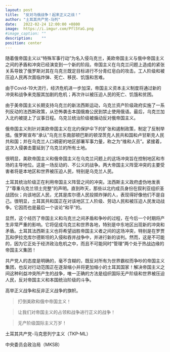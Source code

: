 ```yaml
---
layout: post
title:  "反对乌俄战争！起来正义之战！"
author: "土耳其共产党-马列"
date:   2022-02-24 12:00:00 +0800
image:  https://i.imgur.com/Pfl5YaG.png
#image_caption: ""
description:    ""
position: center
---
```


随着俄帝国主义以“特殊军事行动”为名入侵乌克兰，美欧帝国主义与俄中帝国主义之间的矛盾和冲突已经演变到一个新的阶段。帝国主义在乌克兰问题上造成的紧张关系导致了俄罗斯对其在乌克兰既定目标进行不分青红皂白的攻击。工人阶级和被压迫人民再次面临炸弹、死亡、移民、饥饿和苦难。

<!--more-->

由于Covid-19大流行，经济危机进一步加深，帝国主义资本主义制度将通过新的冲突和战争来克服其加剧的危机；再次许以被压迫人民的死亡、饥饿和贫困。

由于美帝国主义长期支持乌克兰的新法西斯运动，乌克兰资产阶级政府实施了一系列反动的法西斯政策，从恐怖袭击本国俄裔公民到禁止使用俄语。最后，乌克兰加入北约被提上了议事日程。乌克兰统治阶级被煽动反对俄帝国主义。

俄帝国主义則针对美欧帝国主义在北约保护伞下的扩张和遏制政策，制定了反制举措。俄罗斯宣布“承认”乌克兰东南部顿巴斯的顿涅茨克人民共和国和卢甘斯克人民共和国；并在乌克兰人口稠密的地区部署军事力量，称之为“维和人员”。紧接着，这次入侵袭击蔓延到了乌克兰的所有土地。

很明显，美欧帝国主义和俄帝国主义在乌克兰问题上的这场冲突旨在控制地区和市场的主导地位。这是一场反动的、不公义的战争。两大帝国主义阵营冲突的主要受害者将是本地区和世界被压迫人民，特别是乌克兰人民。

土耳其统治阶级正在利用帝国主义阵营之间的冲突。法西斯主义政府虚伪地发表了“尊重乌克兰领土完整”的声明。直到昨天，那些以北约成员身份在叙利亚组织圣战团伙；向该地区人民，尤其是库尔德人民投掷炸弹的人，表现得好像他们不是自己。很明显，土耳其共和国正在对该地区工人阶级、劳动人民和被压迫人民发动战争。它因而也是最后一个谈论“和平”的。

显然，这个经历了帝国主义和乌克兰之间矛盾和争吵的过程，在今后一个时期将产生非常严重的影响。它将促成乌克兰和世界各地，特别是中东地区出现新的冲突和矛盾。土耳其法西斯主义也将希望战胜帝国主义者之间的这场冲突，特别是在罗贾瓦和伊拉克库尔德斯坦的入侵和吞并战争中，并进行新的谈判。然而，这是不可能的，因为它正处于经济政治危机之中，而且不可能同时“管理”两个处于热战边缘的帝国主义集团！

共产党人的态度是明确的，毫不含糊的，既反对所有为世界霸权而争吵的帝国主义集团，也反对行动范围正在逐渐缩小并将更加缩小的土耳其国家！解决帝国主义之间这种利益冲突所产生的战争，唯一正确的方法是组织国际无产阶级和世界被压迫人民，反对帝国主义和本国统治阶级的斗争。

高举正义战争和反非正义战争的旗帜。

> 打倒美欧和俄中帝国主义！

> 让我们对帝国主义的占领和战争进行正义的战争！

> 无产阶级国际主义万岁！

土耳其共产党-马克思列宁主义（TKP-ML）

中央委员会政治局（MKSB）
